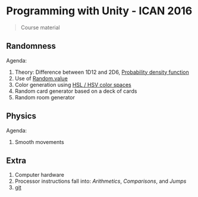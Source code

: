 # Programming with Unity - ICAN 2016

> Course material

## Randomness

Agenda:

1. Theory: Difference between 1D12 and 2D6, [Probability density function](https://en.wikipedia.org/wiki/Probability_density_function)
2. Use of [Random.value](http://docs.unity3d.com/ScriptReference/Random-value.html)
3. Color generation using [HSL / HSV color spaces](https://en.wikipedia.org/wiki/HSL_and_HSV)
4. Random card generator based on a deck of cards
5. Random room generator

## Physics

Agenda:

1. Smooth movements

## Extra

1. Computer hardware
2. Processor instructions fall into: _Arithmetics_, _Comparisons_, and _Jumps_
3. [git](https://git-scm.com/)
